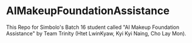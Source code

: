 # AIMakeupFoundationAssistance
This Repo for Simbolo's Batch 16 student called  "AI Makeup Foundation Assistance"  by Team Trinity (Htet LwinKyaw, Kyi Kyi Naing, Cho Lay Mon).
